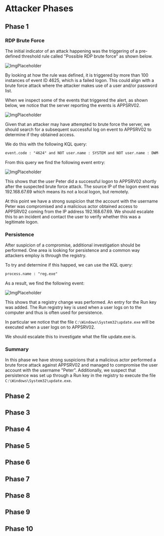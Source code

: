 
# Attacker Phases

## Phase 1

### RDP Brute Force

The initial indicator of an attack happening was the triggering of a pre-defined threshold rule called "Possible RDP brute force" as shown below.

![ImgPlaceholder](img/placeholder-image-300x225.png)

By looking at how the rule was defined, it is triggered by more than 100 instances of event ID 4625, which is a failed logon. This could align with a brute force attack where the attacker makes use of a user and/or password list.

When we inspect some of the events that triggered the alert, as shown below, we notice that the server reporting the events is APPSRV02.

![ImgPlaceholder](img/placeholder-image-300x225.png)

Given that an attacker may have attempted to brute force the server, we should search for a subsequent successful log on event to APPSRV02 to determine if they obtained access.

We do this with the following KQL query:

```default
event.code : "4624" and NOT user.name : SYSTEM and NOT user.name : DWM-2
```

From this query we find the following event entry:

![ImgPlaceholder](img/placeholder-image-300x225.png)

This shows that the user Peter did a successful logon to APPSRV02 shortly after the suspected brute force attack.
The source IP of the logon event was 192.168.67.69 which means its not a local logon, but remotely.

At this point we have a strong suspicion that the account with the username Peter was compromised and a malicious actor obtained access to APPSRV02 coming from the IP address 192.168.67.69.
We should escalate this to an incident and contact the user to verify whether this was a legitimate logon.

### Persistence

After suspicion of a compromise, additional investigation should be performed.
One area is looking for persistence and a common way attackers employ is through the registry.

To try and determine if this happed, we can use the KQL query:

```default
process.name : "reg.exe"
```

As a result, we find the following event:

![ImgPlaceholder](img/placeholder-image-300x225.png)

This shows that a registry change was performed. An entry for the Run key was added.
The Run registry key is used when a user logs on to the computer and thus is often used for persistence.

In particular we notice that the file `C:\Windows\System32\update.exe` will be executed when a user logs on to APPSRV02.

We should escalate this to investigate what the file update.exe is.

### Summary

In this phase we have strong suspicions that a malicious actor performed a brute force attack against APPSRV02 and managed to compromise the user account with the username "Peter".
Additionally, we suspect that persistence was set up through a Run key in the registry to execute the file `C:\Windows\System32\update.exe`.

## Phase 2

## Phase 3

## Phase 4

## Phase 5

## Phase 6

## Phase 7

## Phase 8

## Phase 9

## Phase 10
